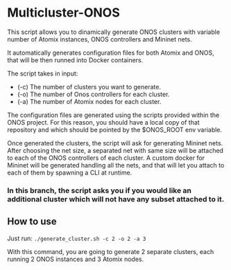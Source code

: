 # Multicluster-ONOS
This script allows you to dinamically generate ONOS clusters with variable number of Atomix instances, ONOS controllers and Mininet nets.

It automatically generates configuration files for both Atomix and ONOS, that will be then runned into Docker containers.

The script takes in input:
- (-c) The number of clusters you want to generate.
- (-o) The number of Onos controllers for each cluster.
- (-a) The number of Atomix nodes for each cluster.

The configuration files are generated using the scripts provided within the ONOS project.
For this reason, you should have a local copy of that repository and which should be pointed by the $ONOS_ROOT env variable.

Once generated the clusters, the script will ask for generating Mininet nets.
After choosing the net size, a separated net with same size will be attached to each of the ONOS controllers of each cluster.
A custom docker for Mininet will be generated handling all the nets, and that will let you attach to each of them by spawning a CLI at runtime.

### In this branch, the script asks you if you would like an additional cluster which will not have any subset attached to it.


## How to use
Just run: `./generate_cluster.sh -c 2 -o 2 -a 3`

With this command, you are going to generate 2 separate clusters, each running 2 ONOS instances and 3 Atomix nodes.
